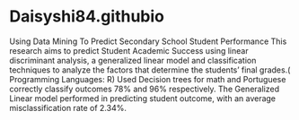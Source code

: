 # Daisyshi84.githubio
Using Data Mining To Predict Secondary School Student Performance
This research aims to predict Student Academic Success using linear discriminant analysis, a generalized linear model and classification techniques to analyze the factors that determine the students’ final grades.( Programming Languages: R)
Used Decision trees for math and Portuguese correctly classify outcomes 78% and 96% respectively.
The Generalized Linear model performed in predicting student outcome, with an average misclassification rate of 2.34%.

